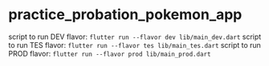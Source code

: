 # practice_probation_pokemon_app

script to run DEV flavor: `flutter run --flavor dev lib/main_dev.dart`
script to run TES flavor: `flutter run --flavor tes lib/main_tes.dart`
script to run PROD flavor: `flutter run --flavor prod lib/main_prod.dart`
